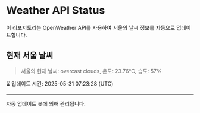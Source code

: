 
# Weather API Status

이 리포지토리는 OpenWeather API를 사용하여 서울의 날씨 정보를 자동으로 업데이트합니다.

## 현재 서울 날씨
> 서울의 현재 날씨: overcast clouds, 온도: 23.76°C, 습도: 57%

⏳ 업데이트 시간: 2025-05-31 07:23:28 (UTC)

---
자동 업데이트 봇에 의해 관리됩니다.
